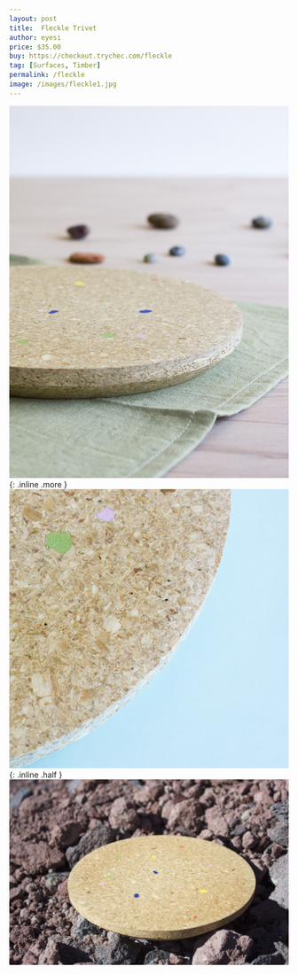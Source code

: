 ```yaml
---
layout: post
title:  Fleckle Trivet
author: eyesi
price: $35.00
buy: https://checkout.trychec.com/fleckle
tag: [Surfaces, Timber]
permalink: /fleckle
image: /images/fleckle1.jpg
---
```

![](/images/fleckle4.jpg){: .inline .more }
![](/images/fleckle5.jpg){: .inline .half }
![](/images/fleckle2.jpg)